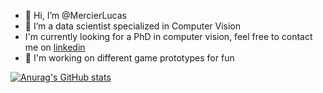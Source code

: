 - 👋 Hi, I’m @MercierLucas
- 👀 I’m a data scientist specialized in Computer Vision
- I'm currently looking for a PhD in computer vision, feel free to contact me on [linkedin](https://www.linkedin.com/in/lucas-mercier-899470171/)
- 🌱 I'm working on different game prototypes for fun

[![Anurag's GitHub stats](https://github-readme-stats.vercel.app/api?username=MercierLucas)](https://github.com/anuraghazra/github-readme-stats)

<!---
MercierLucas/MercierLucas is a ✨ special ✨ repository because its `README.md` (this file) appears on your GitHub profile.
You can click the Preview link to take a look at your changes.
--->
